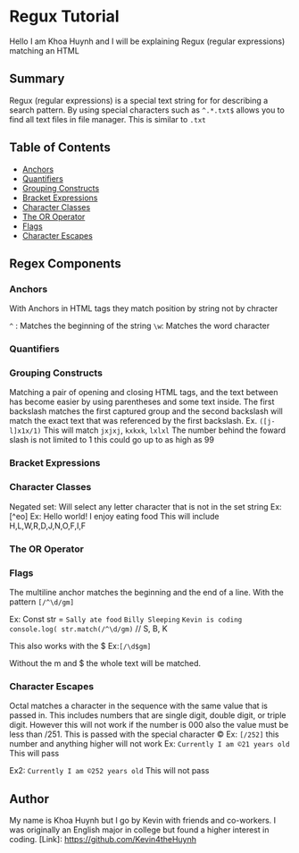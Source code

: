 # Regux Tutorial

Hello I am Khoa Huynh and I will be explaining Regux (regular expressions) matching an HTML

## Summary
Regux (regular expressions) is a special text string for for describing a search pattern. By using special characters such as 
`^.*.txt$` allows you to find all text files in file manager. This is similar to `.txt` 

## Table of Contents

- [Anchors](#anchors)
- [Quantifiers](#quantifiers)
- [Grouping Constructs](#grouping-constructs)
- [Bracket Expressions](#bracket-expressions)
- [Character Classes](#character-classes)
- [The OR Operator](#the-or-operator)
- [Flags](#flags)
- [Character Escapes](#character-escapes)

## Regex Components

### Anchors
With Anchors in HTML tags they match position by string not by chracter

`^` : Matches the beginning of the string 
`\w`: Matches the word character
### Quantifiers

### Grouping Constructs
Matching a pair of opening and closing HTML tags, and the text between has become easier by using parentheses and some text inside. The first backslash matches the first captured group and the second backslash will match the exact text that was referenced by the first backslash.
Ex. `([j-l]x1x/1)`
This will match `jxjxj`, `kxkxk`, `lxlxl`
The number behind the foward slash is not limited to 1 this could go up to as high as 99 

### Bracket Expressions

### Character Classes
Negated set: Will select any letter character that is not in the set string 
Ex: [^eo]
Ex: Hello world! I enjoy eating food
This will include H,L,W,R,D,J,N,O,F,I,F

### The OR Operator

### Flags
The multiline anchor matches the beginning and the end of a line. With the pattern `[/^\d/gm]`

Ex: Const str = `Sally ate food`
`Billy Sleeping`
`Kevin is coding`
`console.log( str.match(/^\d/gm)` // S, B, K

This also works with the $
Ex:`[/\d$gm]`

Without the m and $ the whole text will be matched.

### Character Escapes
Octal matches a character in the sequence with the same value that is passed in. This includes numbers that are single digit, double digit, or triple digit. However this will not work if the number is 000 also the value must be less than /251. This is passed with the special character ©
Ex: `[/252]` this number and anything higher will not work
Ex: `Currently I am ©21 years old`
This will pass

Ex2: `Currently I am ©252 years old` 
This will not pass

## Author
 My name is Khoa Huynh but I go by Kevin with friends and co-workers. I was originally an English major in college but found a higher interest in coding. 
 [Link]: https://github.com/Kevin4theHuynh

